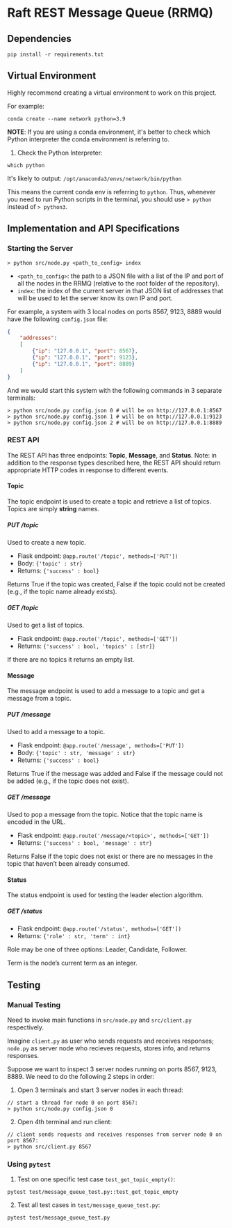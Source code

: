 # Raft REST Message Queue (RRMQ)

## Dependencies
```
pip install -r requirements.txt
```

## Virtual Environment
Highly recommend creating a virtual environment to work on this project.

For example:
```
conda create --name network python=3.9 
```

**NOTE**: If you are using a conda environment, it's better to check which Python interpreter the conda environment is referring to.
1. Check the Python Interpreter:
```linux
which python
```
It's likely to output: `/opt/anaconda3/envs/network/bin/python`

This means the current conda env is referring to `python`. Thus, whenever you need to run Python scripts in the terminal, you should use `> python` instead of `> python3`.

## Implementation and API Specifications
### Starting the Server
```linux
> python src/node.py <path_to_config> index
```
* `<path_to_config>`: the path to a JSON file with a list of the IP and port of all the nodes in the RRMQ (relative to the root folder of the repository).
* `index`: the index of the current server in that JSON list of addresses that will be used to let the server know its own IP and port.

For example, a system with 3 local nodes on ports 8567, 9123, 8889 would have the following `config.json` file:
```json
{
    "addresses": 
    [
        {"ip": "127.0.0.1", "port": 8567},
        {"ip": "127.0.0.1", "port": 9123},
        {"ip": "127.0.0.1", "port": 8889}
    ]
}
```
And we would start this system with the following commands in 3 separate terminals:
```linux
> python src/node.py config.json 0 # will be on http://127.0.0.1:8567
> python src/node.py config.json 1 # will be on http://127.0.0.1:9123
> python src/node.py config.json 2 # will be on http://127.0.0.1:8889
```

### REST API
The REST API has three endpoints: **Topic**, **Message**, and **Status**. Note: in addition to the response types described here, the REST API should return appropriate HTTP codes in response to different events.

#### Topic
The topic endpoint is used to create a topic and retrieve a list of topics. Topics are simply **string** names.

##### PUT /topic
Used to create a new topic.
* Flask endpoint: `@app.route('/topic', methods=['PUT'])`
* Body: `{'topic' : str}` 
* Returns: `{'success' : bool}`

Returns True if the topic was created, False if the topic could not be created (e.g., if the topic name already exists).

##### GET /topic
Used to get a list of topics.
* Flask endpoint: `@app.route('/topic', methods=['GET'])`
* Returns: `{'success' : bool, 'topics' : [str]}`

If there are no topics it returns an empty list.

#### Message
The message endpoint is used to add a message to a topic and get a message from a topic.

##### PUT /message
Used to add a message to a topic.
* Flask endpoint: `@app.route('/message', methods=['PUT'])`
* Body: `{'topic' : str, 'message' : str}` 
* Returns: `{'success' : bool}`

Returns True if the message was added and False if the message could not be added (e.g., if the topic does not exist).

##### GET /message
Used to pop a message from the topic. Notice that the topic name is encoded in the URL.
* Flask endpoint: `@app.route('/message/<topic>', methods=['GET'])`
* Returns: `{'success' : bool, 'message' : str}`

Returns False if the topic does not exist or there are no messages in the topic that haven’t been already consumed.

#### Status
The status endpoint is used for testing the leader election algorithm.

##### GET /status
* Flask endpoint: `@app.route('/status', methods=['GET'])`
* Returns: `{'role' : str, 'term' : int}`

Role may be one of three options: Leader, Candidate, Follower. 

Term is the node’s current term as an integer.

## Testing
### Manual Testing
Need to invoke main functions in `src/node.py` and `src/client.py` respectively.

Imagine `client.py` as user who sends requests and receives responses; `node.py` as server node who recieves requests, stores info, and returns responses.

Suppose we want to inspect 3 server nodes running on ports 8567, 9123, 8889. We need to do the following 2 steps in order:
1. Open 3 terminals and start 3 server nodes in each thread:
```linux
// start a thread for node 0 on port 8567:
> python src/node.py config.json 0
```
2. Open 4th terminal and run client:
```linux
// client sends requests and receives responses from server node 0 on port 8567:
> python src/client.py 8567
```


### Using `pytest`
1. Test on one specific test case `test_get_topic_empty()`:
```linux
pytest test/message_queue_test.py::test_get_topic_empty
```
2. Test all test cases in `test/message_queue_test.py`:
```linux
pytest test/message_queue_test.py
```